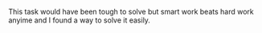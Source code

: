 This task would have been tough to solve but smart work beats hard work anyime and I found a way to solve it easily.
